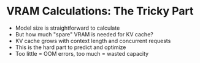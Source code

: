 # VRAM Calculations: The Tricky Part

- Model size is straightforward to calculate
- But how much "spare" VRAM is needed for KV cache?
- KV cache grows with context length and concurrent requests
- This is the hard part to predict and optimize
- Too little = OOM errors, too much = wasted capacity
